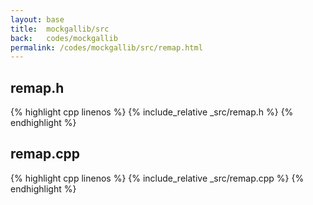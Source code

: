 ```yaml
---
layout: base
title:  mockgallib/src
back:   codes/mockgallib
permalink: /codes/mockgallib/src/remap.html
---
```


## remap.h
{% highlight cpp linenos %}
{% include_relative _src/remap.h %}
{% endhighlight %}

## remap.cpp
{% highlight cpp linenos %}
{% include_relative _src/remap.cpp %}
{% endhighlight %}
